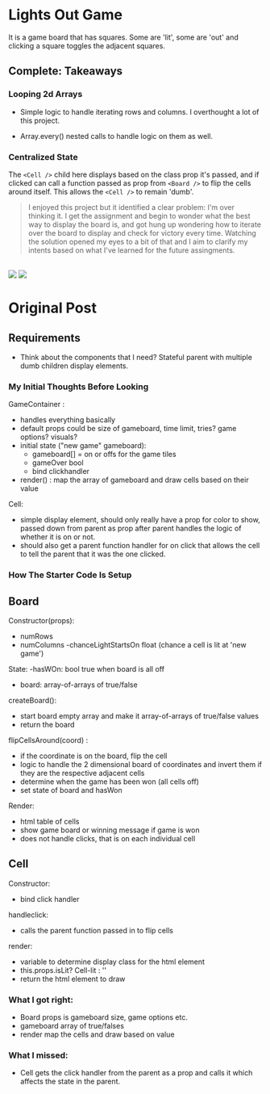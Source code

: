 # Lights Out Game

It is a game board that has squares. Some are 'lit', some are 'out' and clicking a square toggles the adjacent squares.

## Complete: Takeaways

### Looping 2d Arrays

* Simple logic to handle iterating rows and columns. I overthought a lot of this project.

* Array.every() nested calls to handle logic on them as well.

### Centralized State

The `<Cell />` child here displays based on the class prop it's passed, and if clicked can call a function passed as prop from `<Board />` to flip the cells around itself. This allows the `<Cell />` to remain 'dumb'.

> I enjoyed this project but it identified a clear problem: I'm over thinking it. I get the assignment and begin to wonder what the best way to display the board is, and got hung up wondering how to iterate over the board to display and check for victory every time. Watching the solution opened my eyes to a bit of that and I aim to clarify my intents based on what I've learned for the future assingments.

<br>

<img src="https://i.imgur.com/VWmXEFO.png">
<img src="https://i.imgur.com/SKr4qOM.png">

# Original Post

## Requirements

* Think about the components that I need? Stateful parent with multiple dumb children display elements.

### My Initial Thoughts Before Looking

GameContainer :
  - handles everything basically
  - default props could be size of gameboard, time limit, tries? game options? visuals?
  - initial state ("new game" gameboard):
    - gameboard[] = on or offs for the game tiles
    - gameOver bool
    - bind clickhandler
  - render() : map the array of gameboard and draw cells based on their value

Cell:
  - simple display element, should only really have a prop for color to show, passed down from parent as prop after parent handles the logic of whether it is on or not.
  - should also get a parent function handler for on click that allows the cell to tell the parent that it was the one clicked.


### How The Starter Code Is Setup

## Board

Constructor(props):
  - numRows
  - numColumns
  -chanceLightStartsOn float (chance a cell is lit at 'new game')

State:
  -hasWOn: bool true when board is all off
  - board: array-of-arrays of true/false

createBoard():
  - start board empty array and make it array-of-arrays of true/false values
  - return the board

flipCellsAround(coord) :
  - if the coordinate is on the board, flip the cell
  - logic to handle the 2 dimensional board of coordinates and invert them if they are the respective adjacent cells
  - determine when the game has been won (all cells off)
  - set state of board and hasWon

Render:
  - html table of cells
  - show game board or winning message if game is won
  - does not handle clicks, that is on each individual cell

## Cell

Constructor:
  - bind click handler

handleclick:
  - calls the parent function passed in to flip cells

render:
  - variable to determine display class for the html element
  - this.props.isLit? Cell-lit : ''
  - return the html element to draw

### What I got right:

* Board props is gameboard size, game options etc.
* gameboard array of true/falses
* render map the cells and draw based on value

### What I missed:

* Cell gets the click handler from the parent as a prop and calls it which affects the state in the parent.